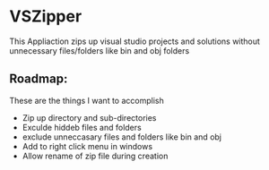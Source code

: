 # VSZipper
This Appliaction zips up visual studio projects and solutions without unnecessary files/folders like bin and obj folders

## Roadmap:
These are the things I want to accomplish
 - Zip up directory and sub-directories
 - Exculde hiddeb files and folders
 - exclude unneccasary files and folders like bin and obj
 - Add to right click menu in windows
 - Allow rename of zip file during creation
